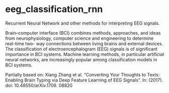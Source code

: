 # eeg_classification_rnn

Recurrent Neural Network and other methods for interpreting EEG signals.

Brain–computer interface (BCI) combines methods, approaches, and ideas from neurophysiology, computer science and engineering to determine real-time two- way connections between living brains and external devices. The classification of electroencephalogram (EEG) signals is of significant importance in BCI systems. Machine learning methods, in particular artificial neural networks, are increasingly popular among classification models in BCI systems.




Partially based on: Xiang Zhang et al. “Converting Your Thoughts to Texts: Enabling Brain Typing via Deep Feature Learning of EEG Signals”. In: (2017). doi: 10.48550/arXiv.1709. 08820
